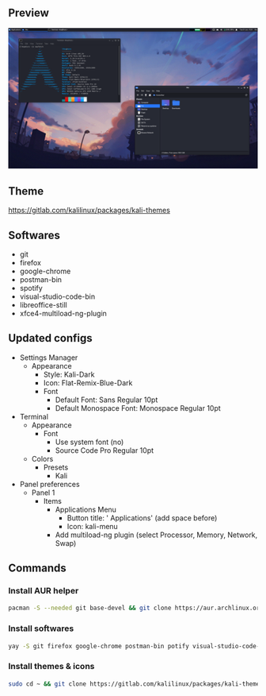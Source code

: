 ## Preview
![Preview](/preview.png)

## Theme
https://gitlab.com/kalilinux/packages/kali-themes

## Softwares
- git
- firefox
- google-chrome
- postman-bin
- spotify
- visual-studio-code-bin
- libreoffice-still
- xfce4-multiload-ng-plugin

## Updated configs
* Settings Manager
    * Appearance
        * Style: Kali-Dark
        * Icon: Flat-Remix-Blue-Dark
        * Font
            * Default Font: Sans Regular 10pt
            * Default Monospace Font: Monospace Regular 10pt
* Terminal
    * Appearance
        * Font
            * Use system font (no)
            * Source Code Pro Regular 10pt
    * Colors
        * Presets
            * Kali
* Panel preferences
    * Panel 1
        * Items
            * Applications Menu
                * Button title: ' Applications' (add space before)
                * Icon: kali-menu
            * Add multiload-ng plugin (select Processor, Memory, Network, Swap)

## Commands

### Install AUR helper
```bash
pacman -S --needed git base-devel && git clone https://aur.archlinux.org/yay.git && cd yay && makepkg -si
```

### Install softwares
```bash
yay -S git firefox google-chrome postman-bin potify visual-studio-code-bin libreoffice-still xfce4-multiload-ng-plugin
```

### Install themes & icons
```bash
sudo cd ~ && git clone https://gitlab.com/kalilinux/packages/kali-themes && mkdir -p ~/.local/share/themes; mv ~/kali-themes/share/themes/* ~/.local/share/themes && mkdir ~/.icons && cd -R ~/kali-themes/share/icons/* ~/.icons && cp ~/kali-themes/share/color-schemes/* /usr/share/xfce4/terminal/colorschemes/
```